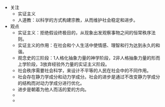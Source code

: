 - 关注
	- 实证主义
	- 人道教：以科学的方式构建宗教，从而维护社会稳定和进步。
- 观点
	- 实证主义：拒绝假设终极目的，从现象出发观察事物之间的恒常秩序法则。
	- 实证主义的作用：在社会和个人生活中使情感、理智和行为达到永久的和谐。
	- 观念史的三阶段：1人格化抽象力量的神学阶段，2非人格抽象力量的形而上学阶段，3放弃经验外力量的实证主义阶段。
	- 社会秩序需要社会科学，来设计不平等的人民在社会中的不同作用。
	- 社会存在静力学成分和动力学成分。社会的进步是通过不改变静力学成分的结构而对动力学成分进行优化。
	- 进步是朝着为他人而活的爱的方向。
	-
	-